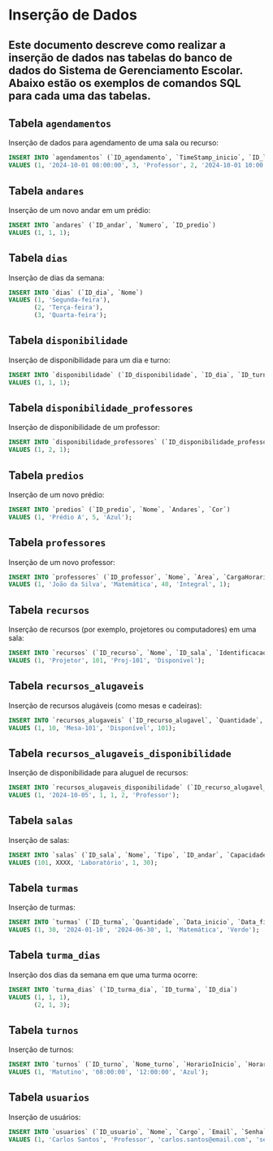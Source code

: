 # Inserção de Dados
Este documento descreve como realizar a inserção de dados nas tabelas do banco de dados do Sistema de Gerenciamento Escolar. Abaixo estão os exemplos de comandos SQL para cada uma das tabelas.
---
## Tabela `agendamentos`

Inserção de dados para agendamento de uma sala ou recurso:
```sql
INSERT INTO `agendamentos` (`ID_agendamento`, `TimeStamp_inicio`, `ID_locatario`, `Tipo_locatario`, `ID_turma`, `TimeStamp_fim`)
VALUES (1, '2024-10-01 08:00:00', 3, 'Professor', 2, '2024-10-01 10:00:00');
```

## Tabela `andares`

Inserção de um novo andar em um prédio:
```sql
INSERT INTO `andares` (`ID_andar`, `Numero`, `ID_predio`)
VALUES (1, 1, 1);
```

## Tabela `dias`

Inserção de dias da semana:
```sql
INSERT INTO `dias` (`ID_dia`, `Nome`)
VALUES (1, 'Segunda-feira'),
       (2, 'Terça-feira'),
       (3, 'Quarta-feira');
```

## Tabela `disponibilidade`

Inserção de disponibilidade para um dia e turno:
```sql
INSERT INTO `disponibilidade` (`ID_disponibilidade`, `ID_dia`, `ID_turno`)
VALUES (1, 1, 1);
```

## Tabela `disponibilidade_professores`

Inserção de disponibilidade de um professor:
```sql
INSERT INTO `disponibilidade_professores` (`ID_disponibilidade_professor`, `ID_professor`, `ID_disponibilidade`)
VALUES (1, 2, 1);
```

## Tabela `predios`

Inserção de um novo prédio:
```sql
INSERT INTO `predios` (`ID_predio`, `Nome`, `Andares`, `Cor`)
VALUES (1, 'Prédio A', 5, 'Azul');
```

## Tabela `professores`

Inserção de um novo professor:
```sql
INSERT INTO `professores` (`ID_professor`, `Nome`, `Area`, `CargaHoraria`, `TipoContrato`, `ID_disponibilidade`)
VALUES (1, 'João da Silva', 'Matemática', 40, 'Integral', 1);
```

## Tabela `recursos`

Inserção de recursos (por exemplo, projetores ou computadores) em uma sala:
```sql
INSERT INTO `recursos` (`ID_recurso`, `Nome`, `ID_sala`, `Identificacao`, `Status`)
VALUES (1, 'Projetor', 101, 'Proj-101', 'Disponível');
```

## Tabela `recursos_alugaveis`

Inserção de recursos alugáveis (como mesas e cadeiras):
```sql
INSERT INTO `recursos_alugaveis` (`ID_recurso_alugavel`, `Quantidade`, `Identificacao`, `Status`, `ID_sala`)
VALUES (1, 10, 'Mesa-101', 'Disponível', 101);
```

## Tabela `recursos_alugaveis_disponibilidade`

Inserção de disponibilidade para aluguel de recursos:
```sql
INSERT INTO `recursos_alugaveis_disponibilidade` (`ID_recurso_alugavel_disponibilidade`, `Data`, `ID_turno`, `ID_recurso_alugavel`, `ID_locatario`, `Tipo_locatario`)
VALUES (1, '2024-10-05', 1, 1, 2, 'Professor');
```

## Tabela `salas`

Inserção de salas:
```sql
INSERT INTO `salas` (`ID_sala`, `Nome`, `Tipo`, `ID_andar`, `Capacidade`)
VALUES (101, XXXX, 'Laboratório', 1, 30);
```

## Tabela `turmas`

Inserção de turmas:
```sql
INSERT INTO `turmas` (`ID_turma`, `Quantidade`, `Data_inicio`, `Data_fim`, `ID_turno`, `Curso`, `Cor`)
VALUES (1, 30, '2024-01-10', '2024-06-30', 1, 'Matemática', 'Verde');
```

## Tabela `turma_dias`

Inserção dos dias da semana em que uma turma ocorre:
```sql
INSERT INTO `turma_dias` (`ID_turma_dia`, `ID_turma`, `ID_dia`)
VALUES (1, 1, 1),
       (2, 1, 3);
```

## Tabela `turnos`

Inserção de turnos:
```sql
INSERT INTO `turnos` (`ID_turno`, `Nome_turno`, `HorarioInicio`, `HorarioFim`, `Cor`)
VALUES (1, 'Matutino', '08:00:00', '12:00:00', 'Azul');
```

## Tabela `usuarios`

Inserção de usuários:
```sql
INSERT INTO `usuarios` (`ID_usuario`, `Nome`, `Cargo`, `Email`, `Senha`)
VALUES (1, 'Carlos Santos', 'Professor', 'carlos.santos@email.com', 'senha123');
```
